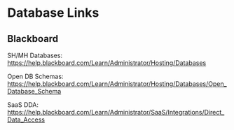 # Database Links

## Blackboard

SH/MH Databases: https://help.blackboard.com/Learn/Administrator/Hosting/Databases

Open DB Schemas: https://help.blackboard.com/Learn/Administrator/Hosting/Databases/Open_Database_Schema

SaaS DDA: https://help.blackboard.com/Learn/Administrator/SaaS/Integrations/Direct_Data_Access

